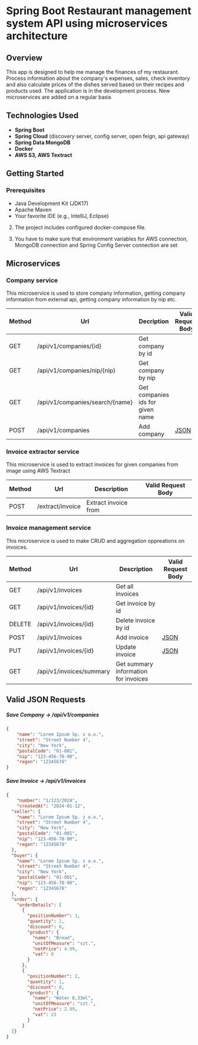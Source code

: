 # Spring Boot Restaurant management system API using microservices architecture
## Overview

This app is designed to help me manage the finances of my restaurant. Process information about the company's expenses, sales, check inventory and also calculate prices of the dishes served based on their recipes and products used. The application is in the development process. New microservices are added on a regular basis

## Technologies Used

- **Spring Boot**
- **Spring Cloud** (discovery server, config server, open feign, api gateway)
- **Spring Data MongoDB**
- **Docker**
- **AWS S3, AWS Textract**

## Getting Started

### Prerequisites

- Java Development Kit (JDK17)
- Apache Maven
- Your favorite IDE (e.g., IntelliJ, Eclipse)

2. The project includes configured docker-compose file.

3. You have to make sure that environment variables for AWS connection, MongoDB connection and Spring Config Server connection are set 


## Microservices

### Company service

This microservice is used to store company information, getting company information from external api, getting company information by nip etc.

| Method | Url | Decription | Valid Request Body | 
| ------ | --- | ---------- | --------------------------- |
| GET   | /api/v1/companies/{id} | Get company by id | |
| GET   | /api/v1/companies/nip/{nip} | Get company by nip | |
| GET   | /api/v1/companies/search/{name} | Get companies ids for given name | |
| POST   | /api/v1/companies | Add company | [JSON](#companyrequest) |

### Invoice extractor service

This microservice is used to extract invoices for given companies from image using AWS Textract

| Method | Url | Description | Valid Request Body |
| ------ | --- | ----------- | ------------------------- |
| POST    | /extract/invoice | Extract invoice from | |

### Invoice management service

This microservice is used to make CRUD and aggregation oppreations on invoices.

| Method | Url | Description | Valid Request Body |
| ------ | --- | ----------- | ------------------------- |
| GET    | /api/v1/invoices | Get all invoices | |
| GET    | /api/v1/invoices/{id} | Get invoice by id | |
| DELETE | /api/v1/invoices/{id} | Delete invoice by id | |
| POST   | /api/v1/invoices | Add invoice | [JSON](#invoicerequest) |
| PUT    | /api/v1/invoices/{id} | Update invoice | [JSON](#invoicerequest) |
| GET | /api/v1/invoices/summary | Get summary information for invoices | |


## Valid JSON Requests

##### <a id="companyrequest">Save Company -> /api/v1/companies</a>
```json
{
	"name": "Lorem Ipsum Sp. z o.o.",
	"street": "Street Number 4",
	"city": "New York",
	"postalCode": "01-001",
	"nip": "123-456-78-90",
	"regon": "12345678"
}
```

##### <a id="invoicerequest">Save Invoice -> /api/v1/invoices</a>
```json
{
	"number": "1/123/2024",
	"createdAt": "2024-01-12",
  "seller": {
  	"name": "Lorem Ipsum Sp. z o.o.",
  	"street": "Street Number 4",
  	"city": "New York",
  	"postalCode": "01-001",
  	"nip": "123-456-78-90",
  	"regon": "12345678"
  },
  "buyer": {
  	"name": "Lorem Ipsum Sp. z o.o.",
  	"street": "Street Number 4",
  	"city": "New York",
  	"postalCode": "01-001",
  	"nip": "123-456-78-90",
  	"regon": "12345678"
  },
  "order": {
    "orderDetails": [
      {
        "positionNumber": 1,
        "quantity": 2,
        "discount": 0,
        "product": {
          "name": "Bread",
          "unitOfMeasure": "szt.",
          "netPrice": 4.99,
          "vat": 8
        }
      },
      {
        "positionNumber": 2,
        "quantity": 1,
        "discount": 0,
        "product": {
          "name": "Water 0,33ml",
          "unitOfMeasure": "szt.",
          "netPrice": 2.99,
          "vat": 23
        }
      }
  ]}
}
```
